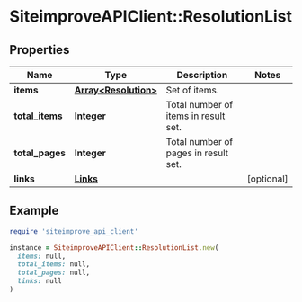 # SiteimproveAPIClient::ResolutionList

## Properties

| Name | Type | Description | Notes |
| ---- | ---- | ----------- | ----- |
| **items** | [**Array&lt;Resolution&gt;**](Resolution.md) | Set of items. |  |
| **total_items** | **Integer** | Total number of items in result set. |  |
| **total_pages** | **Integer** | Total number of pages in result set. |  |
| **links** | [**Links**](Links.md) |  | [optional] |

## Example

```ruby
require 'siteimprove_api_client'

instance = SiteimproveAPIClient::ResolutionList.new(
  items: null,
  total_items: null,
  total_pages: null,
  links: null
)
```

